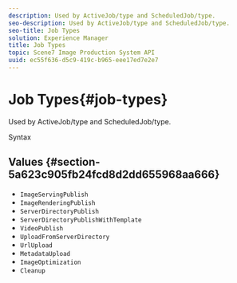 ```yaml
---
description: Used by ActiveJob/type and ScheduledJob/type.
seo-description: Used by ActiveJob/type and ScheduledJob/type.
seo-title: Job Types
solution: Experience Manager
title: Job Types
topic: Scene7 Image Production System API
uuid: ec55f636-d5c9-419c-b965-eee17ed7e2e7
---
```


# Job Types{#job-types}

Used by ActiveJob/type and ScheduledJob/type.

 Syntax 

## Values {#section-5a623c905fb24fcd8d2dd655968aa666}

* `ImageServingPublish` 
* `ImageRenderingPublish` 
* `ServerDirectoryPublish` 
* `ServerDirectoryPublishWithTemplate` 
* `VideoPublish` 
* `UploadFromServerDirectory` 
* `UrlUpload` 
* `MetadataUpload` 
* `ImageOptimization` 
* `Cleanup`

